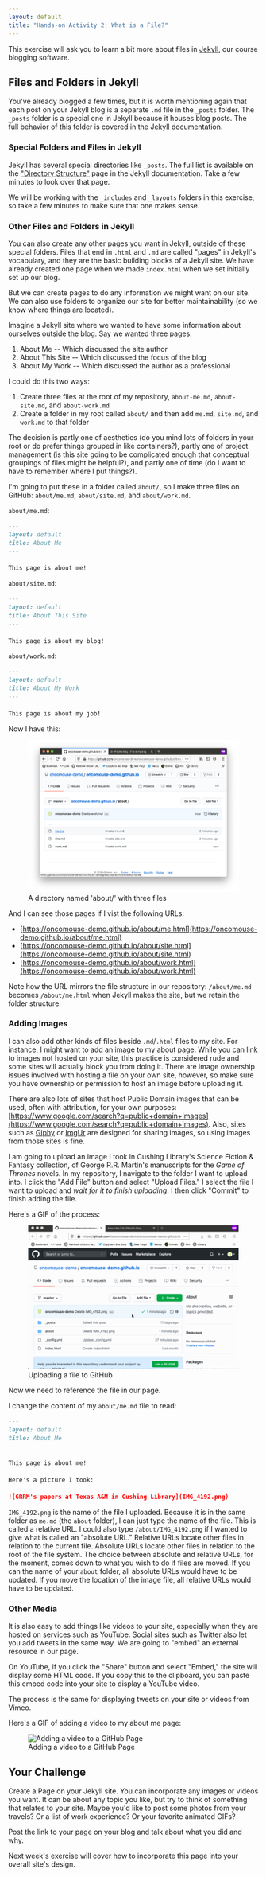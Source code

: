```yaml
---
layout: default
title: "Hands-on Activity 2: What is a File?"
---
```


This exercise will ask you to learn a bit more about files in [Jekyll](https://jekyllrb.com), our course blogging software.

## Files and Folders in Jekyll

You've already blogged a few times, but it is worth mentioning again that each post on your Jekyll blog is a separate `.md` file in the `_posts` folder. The `_posts` folder is a special one in Jekyll because it houses blog posts. The full behavior of this folder is covered in the [Jekyll documentation](https://jekyllrb.com/docs/posts/).

### Special Folders and Files in Jekyll

Jekyll has several special directories like `_posts`. The full list is available on the ["Directory Structure"](https://jekyllrb.com/docs/structure/) page in the Jekyll documentation. Take a few minutes to look over that page.

We will be working with the `_includes` and `_layouts` folders in this exercise, so take a few minutes to make sure that one makes sense.

### Other Files and Folders in Jekyll

You can also create any other pages you want in Jekyll, outside of these special folders. Files that end in `.html` and `.md` are called "pages" in Jekyll's vocabulary, and they are the basic building blocks of a Jekyll site. We have already created one page when we made `index.html` when we set initially set up our blog.

But we can create pages to do any information we might want on our site. We can also use folders to organize our site for better maintainability (so we know where things are located).

Imagine a Jekyll site where we wanted to have some information about ourselves outside the blog. Say we wanted three pages:

1. About Me -- Which discussed the site author
1. About This Site -- Which discussed the focus of the blog
1. About My Work -- Which discussed the author as a professional

I could do this two ways:

1. Create three files at the root of my repository, `about-me.md`, `about-site.md`, and `about-work.md`
1. Create a folder in my root called `about/` and then add `me.md`, `site.md`, and `work.md` to that folder

The decision is partly one of aesthetics (do you mind lots of folders in your root or do prefer things grouped in like containers?), partly one of project management (is this site going to be complicated enough that conceptual groupings of files might be helpful?), and partly one of time (do I want to have to remember where I put things?).

I'm going to put these in a folder called `about/`, so I make three files on GitHub: `about/me.md`, `about/site.md`, and `about/work.md`.

`about/me.md`:

~~~markdown
---
layout: default
title: About Me
---

This page is about me!
~~~

`about/site.md`:

~~~markdown
---
layout: default
title: About This Site
---

This page is about my blog!
~~~

`about/work.md`:

~~~markdown
---
layout: default
title: About My Work
---

This page is about my job!
~~~

Now I have this:

<figure>
<img src="./images/files-about.png" alt="A directory named 'about/' with three files">
<figcaption>A directory named 'about/' with three files</figcaption>
</figure>

And I can see those pages if I vist the following URLs:

* [https://oncomouse-demo.github.io/about/me.html](https://oncomouse-demo.github.io/about/me.html)
* [https://oncomouse-demo.github.io/about/site.html](https://oncomouse-demo.github.io/about/site.html)
* [https://oncomouse-demo.github.io/about/work.html](https://oncomouse-demo.github.io/about/work.html)

Note how the URL mirrors the file structure in our repository: `/about/me.md` becomes `/about/me.html` when Jekyll makes the site, but we retain the folder structure.

### Adding Images

I can also add other kinds of files beside `.md`/`.html` files to my site. For instance, I might want to add an image to my about page. While you can link to images not hosted on your site, this practice is considered rude and some sites will actually block you from doing it. There are image ownership issues involved with hosting a file on your own site, however, so make sure you have ownership or permission to host an image before uploading it.

There are also lots of sites that host Public Domain images that can be used, often with attribution, for your own purposes: [https://www.google.com/search?q=public+domain+images](https://www.google.com/search?q=public+domain+images). Also, sites such as [Giphy](https://giphy.com) or [ImgUr](https://imgur.com) are designed for sharing images, so using images from those sites is fine.

I am going to upload an image I took in Cushing Library's Science Fiction & Fantasy collection, of George R.R. Martin's manuscripts for the *Game of Thrones* novels. In my repository, I navigate to the folder I want to upload into. I click the "Add File" button and select "Upload Files." I select the file I want to upload and *wait for it to finish uploading*. I then click "Commit" to finish adding the file.

Here's a GIF of the process:

<figure>
<img src="./images/files-upload-image.gif" alt="Uploading a file to GitHub">
<figcaption>Uploading a file to GitHub</figcaption>
</figure>

Now we need to reference the file in our page.

I change the content of my `about/me.md` file to read:

~~~markdown
---
layout: default
title: About Me
---

This page is about me!

Here's a picture I took:

![GRRM's papers at Texas A&M in Cushing Library](IMG_4192.png)
~~~

`IMG_4192.png` is the name of the file I uploaded. Because it is in the same folder as `me.md` (the `about` folder), I can just type the name of the file. This is called a relative URL. I could also type `/about/IMG_4192.png` if I wanted to give what is called an "absolute URL." Relative URLs locate other files in relation to the current file. Absolute URLs locate other files in relation to the root of the file system. The choice between absolute and relative URLs, for the moment, comes down to what you wish to do if files are moved. If you can the name of your `about` folder, all absolute URLs would have to be updated. If you move the location of the image file, all relative URLs would have to be updated.

### Other Media

It is also easy to add things like videos to your site, especially when they are hosted on services such as YouTube. Social sites such as Twitter also let you add tweets in the same way. We are going to "embed" an external resource in our page.

On YouTube, if you click the "Share" button and select "Embed," the site will display some HTML code. If you copy this to the clipboard, you can paste this embed code into your site to display a YouTube video.

The process is the same for displaying tweets on your site or videos from Vimeo.

Here's a GIF of adding a video to my about me page:

<figure>
<img src="./images/files-add-video.gif" alt="Adding a video to a GitHub Page">
<figcaption>Adding a video to a GitHub Page</figcaption>
</figure>

## Your Challenge

Create a Page on your Jekyll site.  You can incorporate any images or videos you want. It can be about any topic you like, but try to think of something that relates to your site. Maybe you'd like to post some photos from your travels? Or a list of work experience? Or your favorite animated GIFs?

Post the link to your page on your blog and talk about what you did and why.

Next week's exercise will cover how to incorporate this page into your overall site's design.
